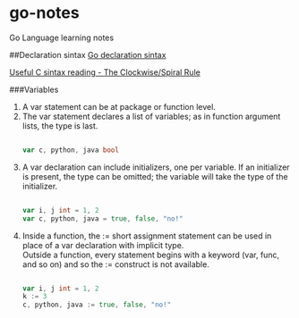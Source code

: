 # go-notes

Go Language learning notes

##Declaration sintax
[Go declaration sintax](http://blog.golang.org/gos-declaration-syntax)

[Useful C sintax reading - The Clockwise/Spiral Rule](http://c-faq.com/decl/spiral.anderson.html)

###Variables
1. A var statement can be at package or function level.
2. The var statement declares a list of variables; as in function argument lists, the type is last.  
   ```Go
   
   var c, python, java bool
   ```
3. A var declaration can include initializers, one per variable. If an initializer is present, the type can be omitted; the variable will take the type of the initializer.  
   ```Go
   
   var i, j int = 1, 2  
   var c, python, java = true, false, "no!"
   ```
4. Inside a function, the := short assignment statement can be used in place of a var declaration with implicit type.  
   Outside a function, every statement begins with a keyword (var, func, and so on) and so the := construct is not available.  
   ```Go
   
   var i, j int = 1, 2  
   k := 3  
   c, python, java := true, false, "no!"
   ```

